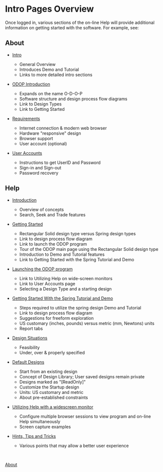 # Intro Pages Overview

Once logged in, various sections of the on-line Help will provide additional information on getting started with the software.
For example, see:  

## About   
*  [Intro](Intro.html)  
   + General Overview
   + Introduces Demo and Tutorial
   + Links to more detailed intro sections   

*  [ODOP Introduction](ODOPintro.html)  
   + Expands on the name O-D-O-P
   + Software structure and design process flow diagrams
   + Link to Design Types
   + Link to Getting Started  

*  [Requirements](requirements.html)  
   + Internet connection & modern web browser
   + Hardware "responsive" design
   + Browser support
   + User account (optional)   

*  [User Accounts](userAccounts.html)  
   + Instructions to get UserID and Password
   + Sign-in and Sign-out
   + Password recovery

## Help   
*  [Introduction](/docs/Help/introduction.html)  
   + Overview of concepts
   + Search, Seek and Trade features   

*  [Getting Started](/docs/Help/gettingStarted.html)  
   + Rectangular Solid design type versus Spring design types
   + Link to design process flow diagram
   + Link to launch the ODOP program
   + Tour of the ODOP main page using the Rectangular Solid design type
   + Introduction to Demo and Tutorial features
   + Link to Getting Started with the Spring Tutorial and Demo  

*  [Launching the ODOP program](/docs/Help/launchODOP.html)  
   + Link to Utilizing Help on wide-screen monitors
   + Link to User Accounts page
   + Selecting a Design Type and a starting design  

*  [Getting Started With the Spring Tutorial and Demo](/docs/Help/gettingStartedSpring.html)  
   + Steps required to utilize the spring design Demo and Tutorial
   + Link to design process flow diagram
   + Suggestions for freeform exploration
   + US customary (inches, pounds) versus metric (mm, Newtons) units
   + Report tabs   

*  [Design Situations](/docs/Help/designSituations.html)
   + Feasibility
   + Under, over & properly specified   

*  [Default Designs](/docs/Help/defaultDesigns.html)
   + Start from an existing design
   + Concept of Design Library; User saved designs remain private
   + Designs marked as "[ReadOnly]"   
   + Customize the Startup design
   + Units: US customary and metric
   + About pre-established constraints   

*  [Utilizing Help with a widescreen monitor](/docs/Help/wideScreen.html)
   + Configure multiple browser sessions to view program and on-line Help simultaneously 
   + Screen capture examples   

*  [Hints, Tips and Tricks](/docs/Help/htt.html)
   + Various points that may allow a better user experience    
   
&nbsp;

[About](/docs/About)   
